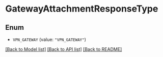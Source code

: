 # GatewayAttachmentResponseType

## Enum


* `VPN_GATEWAY` (value: `"VPN_GATEWAY"`)


[[Back to Model list]](../README.md#documentation-for-models) [[Back to API list]](../README.md#documentation-for-api-endpoints) [[Back to README]](../README.md)


